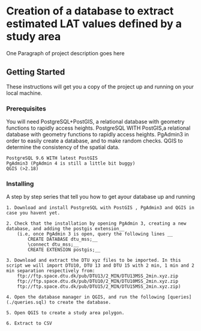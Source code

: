 # Creation of a database to extract estimated LAT values defined by a study area

One Paragraph of project description goes here

## Getting Started

These instructions will get you a copy of the project up and running on your local machine. 

### Prerequisites

You will need PostgreSQL+PostGIS, a relational database with geometry functions to rapidly access heights. PostgreSQL WITH PostGIS,a relational database with geometry functions to rapidly access heights. PgAdmin3 in order to easily create a database, and to make random checks. QGIS to determine the consistency of the spatial data. 
```
PostgreSQL 9.6 WITH latest PostGIS
PgAdmin3 (PgAdmin 4 is still a little bit buggy)
QGIS (>2.18)
```
### Installing

A step by step series that tell you how to get ayour database up and running

```
1. Download and install PostgreSQL with PostGIS , PgAdmin3 and QGIS in case you havent yet.
```
```
2. Check that the installation by opening PgAdmin 3, creating a new database, and adding the postgis extension__
	(i.e, once PgAdmin 3 is open, query the following lines __
		CREATE DATABASE dtu_mss;__
		\connect dtu_mss;__
		CREATE EXTENSION postgis;__
```
```
3. Download and extract the DTU xyz files to be imported. In this script we will import DTU10, DTU 13 and DTU 15 with 2 min, 1 min and 2 min separation respectively from:	
	ftp://ftp.space.dtu.dk/pub/DTU13/2_MIN/DTU13MSS_2min.xyz.zip
	ftp://ftp.space.dtu.dk/pub/DTU10/2_MIN/DTU10MSS_2min.xyz.zip
	ftp://ftp.space.dtu.dk/pub/DTU15/2_MIN/DTU15MSS_2min.xyz.zip)
```
```
4. Open the database manager in QGIS, and run the following [queries](./queries.sql) to create the database. 
```
```
5. Open QGIS to create a study area polygon.
```
```
6. Extract to CSV
```
